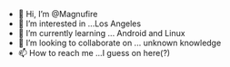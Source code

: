 - 👋 Hi, I’m @Magnufire
- 👀 I’m interested in ...Los Angeles
- 🌱 I’m currently learning ... Android and Linux
- 💞️ I’m looking to collaborate on ... unknown knowledge
- 📫 How to reach me ...I guess on here(?)

<!---
Magnufire/Magnufire is a ✨ special ✨ repository because its `README.md` (this file) appears on your GitHub profile.
You can click the Preview link to take a look at your changes.
--->
